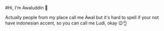 #Hi, I'm Awaluddin 👋

Actually people from my place call me Awal but it's hard to spell if your not have indonesian accent, so you can call me Ludi, okay 😉👌
